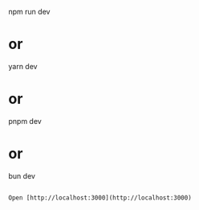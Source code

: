 npm run dev

# or

yarn dev

# or

pnpm dev

# or

bun dev

```

Open [http://localhost:3000](http://localhost:3000)
```
